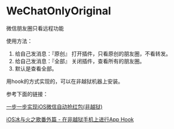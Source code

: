 # WeChatOnlyOriginal

微信朋友圈只看远程功能

使用方法：

1. 给自己发消息：『原创』 打开插件，只看原创的朋友圈，不看转发。
2. 给自己发消息：『全部』 关闭插件，查看所有的朋友圈。
3. 默认是查看全部。

用hook的方式实现的，可以在非越狱机器上安装。

参考下面的链接：

[一步一步实现iOS微信自动抢红包(非越狱)](http://www.jianshu.com/p/189afbe3b429)

[iOS冰与火之歌番外篇 - 在非越狱手机上进行App Hook](http://drops.wooyun.org/papers/12803)